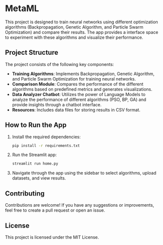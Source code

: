 # MetaML

This project is designed to train neural networks using different optimization algorithms (Backpropagation, Genetic Algorithm, and Particle Swarm Optimization) and compare their results. The app provides a interface space to experiment with these algorithms and visualize their performance.

## Project Structure

The project consists of the following key components:

- **Training Algorithms**: Implements Backpropagation, Genetic Algorithm, and Particle Swarm Optimization for training neural networks.
- **Comparison Module**: Compares the performance of the different algorithms based on predefined metrics and generates visualizations.
- **Data Analyzer Chatbot**: Utilizes the power of Language Models to analyze the performance of different algorithms (PSO, BP, GA) and provide insights through a chatbot interface.
- **Resources**: Includes data files for storing results in CSV format.


## How to Run the App

1. Install the required dependencies:
    ```bash
    pip install -r requirements.txt
    ```

2. Run the Streamlit app:
    ```bash
    streamlit run home.py
    ```

3. Navigate through the app using the sidebar to select algorithms, upload datasets, and view results.

## Contributing

Contributions are welcome! If you have any suggestions or improvements, feel free to create a pull request or open an issue.

## License

This project is licensed under the MIT License.
